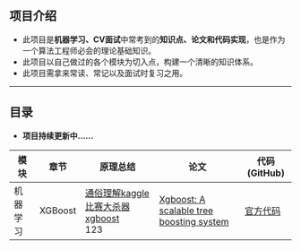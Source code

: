 ## 项目介绍

- 此项目是**机器学习、CV面试**中常考到的**知识点、论文和代码实现**，也是作为一个算法工程师必会的理论基础知识。
- 此项目以自己做过的各个模块为切入点，构建一个清晰的知识体系。
- 此项目需拿来常读、常记以及面试时复习之用。


------

## 目录

- **项目持续更新中......**

| 模块     | 章节                                                         | 原理总结                         | 论文    | 代码(GitHub)    |
| -------- | ------------------------------------------------------------ | --------------------------------------- | --------- | --------- |
| 机器学习 | XGBoost | [通俗理解kaggle比赛大杀器xgboost](https://blog.csdn.net/v_JULY_v/article/details/81410574)<br>123 | [Xgboost: A scalable tree boosting system](https://dl.acm.org/doi/pdf/10.1145/2939672.2939785) | [官方代码](https://github.com/dmlc/xgboost) |
